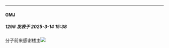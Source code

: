 ﻿
*****

####  GMJ  
##### 129#       发表于 2025-3-14 15:38

分子前来感谢楼主<img src="https://static.saraba1st.com/image/smiley/animal2017/008.png" referrerpolicy="no-referrer">

